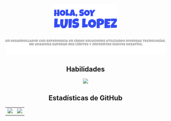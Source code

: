 <div align="center">
  <img src="assets/hero.svg" alt="Hola, soy Luis Lopez" width="40%"/>
  <p align="center">
      <img src="./assets/descripcion.svg" alt="svg con las descripción de Luis Lopez" />
  </p>
</div>

<h2 align="center">Habilidades</h2>
<p align="center">
  <img src="https://icons-github.vercel.app/api/icons?i=kotlin,jc,cs,php,laravel,html,js,ts,tailwind,astro" height="42"/>
</p>

<h2 align="center">Estadísticas de GitHub</h2>
<table align="center">
  <tr>
    <td>
      <img src="https://cosmo-github-readme-stats.vercel.app/api?username=LuisLopez-developer&show_icons=true" />
    </td>
    <td>
      <img src="https://cosmo-github-readme-stats.vercel.app/api/top-langs/?username=LuisLopez-developer&show_icons=true&layout=compact&langs_count=8&hide=css" />
    </td>
  </tr>
</table>

